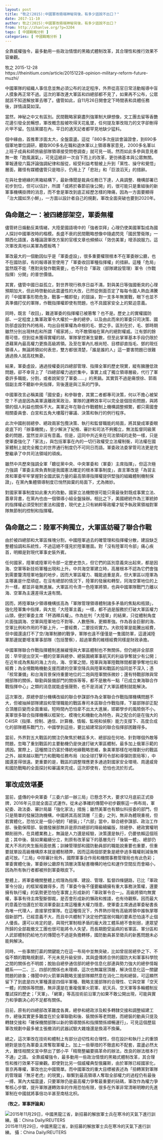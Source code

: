 ```yaml
---
layout: post
title: "牧之(2015):中國軍改極端神秘背後，有多少話說不出口？"
date: 2017-11-10
author: 牧之(2015):中國軍改極端神秘背後，有多少話說不出口？
from: http://zhanlve.org/?p=3204
tags: [ 中國戰略分析 ]
categories: [ 中國戰略分析 ]
---
```


<div id="entry">
 <div class="at-above-post addthis_tool" data-url="http://zhanlve.org/?p=3204">
 </div>
 <p class="p-article__lead u-font-sans">
  全靠威權強令，最多動用一些政治情懷的黑箱式體制改革，其合理性和推行效果不容樂觀。
 </p>
 <div class="p-article__meta u-font-sans u-clearfix">
  <span class="byline u-inline-divider">
   牧之
  </span>
  <time class="posted-time" datetime="2015-12-28T16:08:00+08:00">
   2015-12-28
  </time>
 </div>
 <div class="p-article__meta u-font-sans u-clearfix">
  https://theinitium.com/article/20151228-opinion-military-reform-future-muzhi/
 </div>
 <div class="p-article__meta u-font-sans u-clearfix">
 </div>
 <div class="p-article__meta u-font-sans u-clearfix">
  <p>
   中國軍隊的組織人事信息並無必須公布的法定程序，外界從高官日常活動報導中盲人摸象再正常不過。這次的軍改連大軍區和四總部都不見了，如果再不公布，公眾就該不知道解放軍去哪了。儘管如此，自11月26日開會定下時間表和具體任務後，詳情諱莫如深。
  </p>
  <p>
   當然，神秘之中又有區別。民間戰略家窮盡列強軍制大肆想像，文工團去留等香艷花邊引發全民暢想，軍改概念股被吹得天花亂墜，任何提及軍改阻力的文字卻刪得片甲不留。包括黨媒在內，平日的通天記者都罕見地缺少猛料。
  </p>
  <p>
   個中緣由，首推牽涉面太大，全盤震盪。這從「860多次座談會論證會，到690多個軍地單位調研，聽取900多名在職和退休軍以上領導專家意見，2000多名軍以上班子成員和師旅級部隊領導接受問卷調查」就可見一斑。然而如此多參與意見者無一敢「跑風漏氣」，可見這絕非一次自下而上的改革，更彷彿基本與公眾無關。軍報連發六篇評論強調紀律和服從，經受利益考驗被上升到「黨性、操守和覺悟」層面，難怪有媒體儘管只是暗示，仍用上了「悲壯」和「巨浪滔天」的措辭。
  </p>
  <div>
  </div>
  <p>
   在與社會絕緣的黑箱結構下，最新傳聞是裁員任務已下達，人員調整、機構部署已初步到位，但可以估計，所謂「或將於春節前後公開」的，很可能只是重組後的新軍事機構掛牌的消息，而不會是軍改到底正經歷怎樣的陣痛，因為一方面要顯得「治大國如烹小鮮」，一方面以設計者自己的規劃，軍改全面突破也要到2020年。
  </p>
  <h2>
   偽命題之一：被四總部架空，軍委無權
  </h2>
  <p>
   儘管終日煽動反美情緒，大陸愛國語境中的「強者崇拜」心理仍使美國軍製成為國人探討中國軍改時的楷模。長盛不衰的民間戰略想像中隨處閃見「國民警衛隊」一類西化語匯，各種論證軍改方案的官樣文章也頻頻以「效仿美軍」增添說服力。這次軍改真地以美軍為模板嗎？
  </p>
  <p>
   軍改最大的一個動因似乎是「軍委虛設」，很多重要權限根本不在軍委辦公廳，也不在國防部，有的報導甚至使用了「軍委收回軍種指揮權」的措辭。這種「危局」當然既不能「應對突發作戰需要」，也不符合「軍政（部隊建設管理）軍令（作戰指揮）分開」的普世價值。
  </p>
  <p>
   其實，儘管中國日益孤立，對世界現行秩序日益不滿，對與美日等強國衝突的心理預期加大，但此時啓動如此震盪性的大改，已然從側面否定了每每令國人熱血沸騰的「中國軍事形勢危急，戰事一觸即發」的鼓譟，對一支多年無實戰，眼下也並不真準備打仗的軍隊，作戰指揮權即使有問題，也不具國家安全上的緊迫意義。
  </p>
  <p>
   同時，既言「收回」，難道軍委的指揮權已被篡奪？也不是。歷史上的實權國防部、一定程度上集軍政軍令大權於一身的總參，以及由此而來的軍委只司決策、國防部虛設對外的格局，均出自視軍權為命根的毛、鄧之手。區別在於，毛、鄧時期雖然分別出現林彪和所謂「楊家將」，均不敵領袖在黨內的絕對權威。江有鄧的餘蔭可借，但到從未獲得實權的胡，軍隊掌控漸生變數，但至此掌軍基本手段仍限於憑藉黨內最高權力更換高級將領。及至在軍內扎根尚短、目標卻直指毛、鄧的現任領導人，無論將領如何表忠，雙方都很清楚，「誰是誰的人」這一要害問題已很難通過換人就高枕無憂。
  </p>
  <p>
   結果，軍委虛設，通過授權委託四總部管理、指揮全軍的歷史現實，縱有臃腫低效問題，卻不幸背上了「四總部權力過於集中，事實上成了獨立領導層級，代行了軍委許多職能，分割，或者說架空了軍委……」的黑鍋。其實質不過是痛恨徐、郭兩個副主席不聽新中央指揮，背後還是與江系的鬥爭。
  </p>
  <p>
   中國軍改言必稱美國「國安委」和參聯會，其實二者都專司決策，何以不擔心被架空？不過是因為美軍遠離政黨政治，軍隊的運轉效率可以完全是個技術問題，與將領的個人利益也關係不大。美軍近年在聯合作戰體制上機構調整頻繁，都只需國會相關委員會、白宮和五角大樓履行審議、決策和執行的例行程序。
  </p>
  <p>
   此次中國削弱總參、總政兩家包攬決策、執行和監督職能的局面，將其變成軍委眼皮底下的「辦事機關」，至少解決了紀檢、審計和司法不夠獨立，無法監督同級黨委的問題，當然並非沒有意義。但是，這同中共近來在司法領域的走勢一樣，只是使軍委強化了「家法」，與包括軍事在內的一切行政權受立法權制衡，司法權在國家體制上就完全獨立的世界通行制度仍不可同日而語。軍委政法委掌管司法更是完整繼承了中共司法領域的頑疾。
  </p>
  <p>
   雖然中共歷來強調全軍「聽從黨中央、中央軍委和（軍委）主席指揮」，但這次極力強調「軍委主席負責制是我國憲法確定的根本軍事制度」，直言軍改是「為習主席和軍委牢牢掌握對全國武裝力量的最高領導指揮權提供堅強的組織體制機制保證」，在黨內集體領導制度已悄然拋棄的局面下，尤為微妙。
  </p>
  <p>
   對國家軍事制度如此重大的改動，國家立法機關很可能只需最後對既成事實立法、蓋章背書，在黨內也由一個領導小組全盤操辦。相比之下，美國總統作為三軍統帥的指揮權必須受制於憲法和國會，現代史上只有納粹等政權才賦予執政黨領袖對軍隊無節制的控制和指揮權。
  </p>
  <h2>
   偽命題之二：陸軍不夠獨立，大軍區妨礙了聯合作戰
  </h2>
  <p>
   由於被四總部和大軍區條塊分割，中國陸軍過去的確管理和指揮權分散，建設缺乏整體協調和系統性，不過這絕不僅見於陸軍層面。對「沒有陸軍司令部」痛心疾首，明顯是對現代軍事史裝外賓。
  </p>
  <p>
   任何國家，陸軍或陸軍司令部一定歷史悠久，但它們的區別意義突出起來，都是因海、空軍等新技術軍種出現和上升。中共海空軍建立時，高層根本不認為它們會強到需要釐清陸軍地盤的地步，因而大軍區權力、職能過重是真，但大軍區以陸軍為主哪裏是什麼頑症。在沒有總部的情況下，陸軍的發展和轉型，同海空軍地位的上升一樣，都並非毫無進展。大軍區司令清一色陸軍將領，也與中國軍隊戰鬥力離以海、空軍為主還差得太遠有關。
  </p>
  <p>
   因而，將陸軍缺少領導機構拔高為「軍隊管理領導體制諸多矛盾的焦點和瓶頸」，強化陸軍集中指揮，與大批「大陸軍主義」一樣，都不過是服務於打破大軍區權力山頭，便於軍委主席「杯酒釋兵權」。作為批判「大陸軍」的結果，只從體制角度片面強調海、空軍與陸軍地位不對等、人數懸殊，更顯牽強。作為吞金巨獸的海、空軍比例和作用的不斷上升，一要經費，二要技術實力。大砍陸軍是能騰出經費，但中國還遠打不了空/海軍制勝的戰爭，軍隊也遠不僅僅是一隻國防軍，這邊減陸軍那邊就要增准軍事部隊（包括警察），超過軍費的維穩經費同樣是財政承擔。
  </p>
  <p>
   中國軍隊聯合作戰指揮體制進展緩慢與大軍區體制也不無關係，但仍絕非全部原因：早早提出空天一體的空軍與總參、總裝圍繞軍事航天的利益爭奪就少有公開；在近年成為焦點的海上方向，海、空軍之間，陸軍與海軍陸戰隊間都要爭奪地位和經費；為全境戰略機動支援而建的空軍空降兵與陸軍和戰區的協同並不深入；憑「核常兼備」和台海背景保持重要地位的二炮與陸軍關係微妙；還有特戰部隊與常規部隊的關係，聯勤與裝備部門的關係等等，都不是散布一點「已成立東海聯合作戰指揮中心」之類的消息就能虛張聲勢，也不是消滅了大軍區體制就能解決。
  </p>
  <p>
   這次軍改，原總參部分機構改組的聯合參謀部作為全軍聯合作戰指揮機構問題不大，但被抽掉部隊建設和管理職能的戰區專司本區聯合作戰指揮，下屬部隊卻正配合頂層巨變而全面重組，短時間內恐怕拿不出太大進展，邯鄲學步的風險倒不小。美軍很多聯合指揮機構以框架化、模塊化和機動化為特色，與之配合的是在強大的C4ISR（指揮、控制、通信、計算機、情報、監視和偵察）能力支撐下、高度合成化的部隊體系戰鬥力，中國學到這些，要比組建常設的聯合指揮部困難得多。
  </p>
  <p>
   當前，外界對五大戰區的關注仍聚焦於轄區多大、總部設在何地、針對哪個外敵等問題，忽略了重划戰區的主要動機仍是快速打破大軍區體制，最多加上俄軍示範的誘因。實際上，這種關注仍富於傳統地緣戰略思維，象美軍那樣在地理劃分的戰區之外，越來越以戰鬥力和戰略任務布局（如全球打擊司令部和導彈防禦局等），中國還差得很遠。更重要的是，戰區的調整理應更多通過對國家安全環境、周邊威脅和國防戰略的全面探討和審議來完成，這次即使有，恐怕也流於形式。
  </p>
  <h2>
   軍改成效堪憂
  </h2>
  <p>
   當前，盛傳的中央軍委「三委六部一辦三局」已懸念不大，要求12月底前正式掛牌，2016年元旦就全面正式運作。從未必準確的傳聞中初步觀察這一佈布局，軍紀委、政法委、審計局屬「強化家法」措施；雖然美軍也有類似科技委的部門，但只是簡單的發展諮詢機構，中國將其高居頂層「三委」之列，無非為體現重視，但若實體化，恐怕又是一個小號的「總裝」；「六部」當中，聯合總參謀部、政治工作部、後勤保障部、裝備發展部無非是原四總部的降級縮編版，除總參、總政實權明顯削弱外，在具體業務上，無論是人力還是經驗，決策還是執行，仍要依賴這個班底；其中後、裝如果繼續分立，則原有改革留下的基層先行「後裝一體」、總部仍尾大不吊的夾生飯局面依舊；訓練管理部和國防動員部的職能說重要也重要，但重要就單設高級機構原本就是體制積弊，因而這兩個部更象是總參過多職權削減後無處可放。「三局」中除審計局外，國際軍事合作局和機關事務管理局也有此色彩；軍委實體化後，軍委辦公廳原有頂層決策秘書機構的地位和運作空間反而會縮小，因為所有執行者都被拎到軍委眼皮下。
  </p>
  <p>
   整體上，將軍委機關整體上梳理為指揮、建設、管理、監督四條鏈路，已比「軍政軍令分設」的框架複雜得多，而「軍委今後不僅要繼續擁有重大事務決策權，還要擁有執行權」的氣勢更恐怕在事實上形成新的「軍政軍令合一」。高級將領均無實權，事事有待主席聖斷御裁，是否會形成新的懶政和推諉，也有待觀察。因而最大的意義恐怕還在於取消軍委副主席這種重大權力隱患，使軍委主席通過軍委秘書長為唯一代理人，直接掌控軍隊。在這種情況下，外界熱炒現有高級將領中誰執掌哪個新部門，已經意義不大，而且中共體制下決定他們當居何職的要素恐怕遠不止個人優長。還可以肯定的是，與現代軍制相矛盾的龐大政工體系絕不會削弱，連眾望所歸的全部裁撤文工團也很可能將令人失望，而長期飽受詬病的省軍區、軍分區和人武部體制扔給地方的傳聞也不過是負擔轉移，國防動員甚至徵兵的新舊問題未必能夠解決。
  </p>
  <p>
   同時，一些事關打贏的關鍵能力在這一布局中並無突破，比如曾屈居總參之下、不倫不類的戰略規劃部，不光未見升級安排，其與盛傳將合併的國防大和軍事科學院之間的關係也不明朗；脫胎自總參通信部的總參信息化部連與勢力強大的總參情報體系——二、三、四部的關係也未理順，這次也無躍居頂層，解決信息化這一關鍵問題的跡象；傳聞中的火箭軍與戰略支援部隊顯然意在消化二炮和總裝，可這顯然留下了到底是四大軍種還是四個半軍種、戰略支援部隊的合理性、它與空軍「空天一體」的關係等問題，無非還是在重複俄軍火箭軍、航天兵、空天軍等多輪體制反覆試探的歷史；「天軍」、「網軍」等高技術前沿軍力如果不敢公開出現，可能與實力和爭霸決心的不足都有關係。
  </p>
  <p>
   目前，原有的四總部改革難度各異，總參和總政涉及較多轉隸交接和調整組建工作，總後其實更多難度在於全軍聯勤和後、裝關係等老問題，而總裝的動員只提及轉隸交接和「確保機關部隊以新的領導關係和指揮關係順暢運行」，可見這個歷屆軍改規劃中最多被主張撤消的武器試驗大雜燴還是換湯不換藥。
  </p>
  <p>
   總之，這次軍改在技術和體制上有部分迫切性和合理性，但在設計和執行上的重頭絕對是放在為軍委主席奪取軍權上。加上一些舉措的不徹底和不配套，震盪必然太大，難怪相關文宣中祭出了鄧小平「精簡整編要搞革命的辦法，改良的辦法根本行不通」之語。 全靠威權強令，最多動用一些政治情懷的黑箱式體制改革，其合理性和推行效果不容樂觀。即使對比另一個威權典型俄羅斯，由於軍隊已經國家化，普京再專權，軍改也比中國簡單。而中國軍改的重大目標被表述為「扭轉黨對軍隊的管理屬『無牙老虎』的現實」，聯繫到最高領導人奪取全部權力的過程仍有最後一搏，黨內大幅震盪，只要軍隊仍是最高權力爭奪最重要的砝碼，軍改作為權力爭奪核心步驟，提升軍隊運轉效率的作用恐怕有限，很多在外軍非常清晰明瞭的先進軍制在中國就將事倍功半甚至南桔北枳。
  </p>
  <p>
   <strong>
    （牧之，軍事評論員）
   </strong>
  </p>
 </div>
 <p>
  <a class="image">
   <img alt="2015年11月29日，中國黑龍江省，新招募的解放軍士兵在寒冷的天氣下進行訓練。攝：China Daily/REUTERS" src="https://d32kak7w9u5ewj.cloudfront.net/media/867a5ecd272340ea8f649a4d773607d8.jpg?imageView2/1/w/1080/h/720/format/jpg"/>
  </a>
  2015年11月29日，中國黑龍江省，新招募的解放軍士兵在寒冷的天氣下進行訓練。
  <span class="credit">
   攝：China Daily/REUTERS
  </span>
 </p>
 <!-- AddThis Advanced Settings above via filter on the_content -->
 <!-- AddThis Advanced Settings below via filter on the_content -->
 <!-- AddThis Advanced Settings generic via filter on the_content -->
 <!-- AddThis Share Buttons above via filter on the_content -->
 <!-- AddThis Share Buttons below via filter on the_content -->
 <div class="at-below-post addthis_tool" data-url="http://zhanlve.org/?p=3204">
 </div>
 <!-- AddThis Share Buttons generic via filter on the_content -->
</div>

